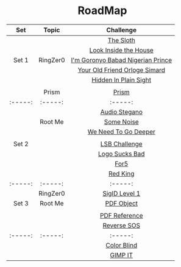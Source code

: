 <div align="center">

# RoadMap
|  Set  | Topic    | Challenge                                                                                                                                  |
| :-----: | :-: | :-: |
|       |          | [The Sloth](https://github.com/a3X3k/RoadMap/tree/main/Set%201/RingZer0/The%20Sloth/readme.md)                                                       |
|       |          | [Look Inside the House](https://github.com/a3X3k/RoadMap/tree/main/Set%201/RingZer0/Look%20Inside%20the%20House/readme.md)                           |
| Set 1 | RingZer0 | [I'm Goronyo Babad Nigerian Prince](https://github.com/a3X3k/RoadMap/tree/main/Set%201/RingZer0/I'm%20Goronyo%20Babad%20Nigerian%20prince/readme.md) |
|       |          | [Your Old Friend Orloge Simard](https://github.com/a3X3k/RoadMap/tree/main/Set%201/RingZer0/Your%20Old%20Friend%20Orloge%20Simard/readme.md)         |
|       |          | [Hidden In Plain Sight](https://github.com/a3X3k/RoadMap/tree/main/Set%201/RingZer0/Hidden%20In%20Plain%20Sight/readme.md)                           |
| | |
|       | Prism    | [Prism](https://github.com/a3X3k/RoadMap/blob/main/Set%201/Prism/README.md)  |         
| :-----: | :-----: | :-----: |    
|  |  | [Audio Stegano](https://github.com/a3X3k/RoadMap/blob/main/Set%202/Root%20Me/Audio%20Stegano/readme.md) |
|| Root Me | [Some Noise](https://github.com/a3X3k/RoadMap/blob/main/Set%202/Root%20Me/Some%20Noise/readme.md) |
|  |  | [We Need To Go Deeper](https://github.com/a3X3k/RoadMap/blob/main/Set%202/Root%20Me/We%20Need%20To%20Go%20Deeper/readme.md) |
| | |
| Set 2 |  | [LSB Challenge](https://github.com/a3X3k/RoadMap/blob/main/Set%202/LSB%20Challenge/readme.md) |
|  |  | [Logo Sucks Bad](https://github.com/a3X3k/RoadMap/blob/main/Set%202/Logo%20Sucks%20Bad/readme.md) |
|   |  | [For5](https://github.com/a3X3k/RoadMap/blob/main/Set%202/For5/readme.md) |
|  |  | [Red King](https://github.com/a3X3k/RoadMap/blob/main/Set%202/Red%20King/README.md) |
| :-----: | :-----: | :-----: | 
|  | RingZer0 | [SigID Level 1](https://github.com/a3X3k/RoadMap/blob/main/Set%203/Ringzer0/SigID%20Level%201/readme.md) |
| Set 3 | Root Me | [PDF Object](https://github.com/a3X3k/RoadMap/blob/main/Set%203/Rootme/PDF%20Object/readme.md) |
| | | |
| | | [PDF Reference](https://github.com/a3X3k/RoadMap/blob/main/Set%203/PDF/readme.md) |
| | | [Reverse SOS](https://github.com/a3X3k/RoadMap/blob/main/Set%203/Reverse%20SOS/README.md) |
| :-----: | :-----: | :-----: |
| | | [Color Blind](https://github.com/a3X3k/RoadMap/blob/main/Set%204/Color%20Blind/readme.md) |
| | | [GIMP IT]() |
</div>
